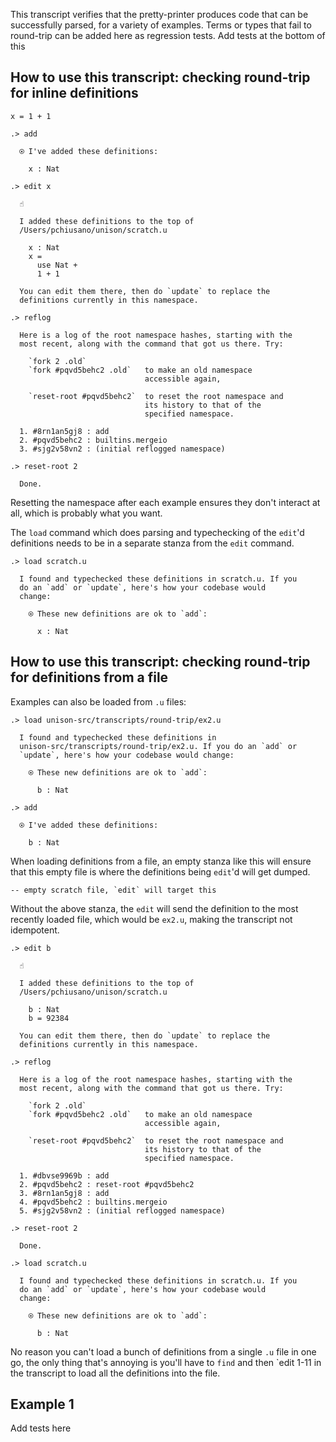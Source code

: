 This transcript verifies that the pretty-printer produces code that can be successfully parsed, for a variety of examples. Terms or types that fail to round-trip can be added here as regression tests. Add tests at the bottom of this

## How to use this transcript: checking round-trip for inline definitions

```unison
x = 1 + 1
```

```ucm
.> add

  ⍟ I've added these definitions:
  
    x : Nat

.> edit x

  ☝️
  
  I added these definitions to the top of
  /Users/pchiusano/unison/scratch.u
  
    x : Nat
    x =
      use Nat +
      1 + 1
  
  You can edit them there, then do `update` to replace the
  definitions currently in this namespace.

.> reflog

  Here is a log of the root namespace hashes, starting with the
  most recent, along with the command that got us there. Try:
  
    `fork 2 .old`             
    `fork #pqvd5behc2 .old`   to make an old namespace
                              accessible again,
                              
    `reset-root #pqvd5behc2`  to reset the root namespace and
                              its history to that of the
                              specified namespace.
  
  1. #8rn1an5gj8 : add
  2. #pqvd5behc2 : builtins.mergeio
  3. #sjg2v58vn2 : (initial reflogged namespace)

.> reset-root 2

  Done.

```
Resetting the namespace after each example ensures they don't interact at all, which is probably what you want.

The `load` command which does parsing and typechecking of the `edit`'d definitions needs to be in a separate stanza from the `edit` command.

```ucm
.> load scratch.u

  I found and typechecked these definitions in scratch.u. If you
  do an `add` or `update`, here's how your codebase would
  change:
  
    ⍟ These new definitions are ok to `add`:
    
      x : Nat

```
## How to use this transcript: checking round-trip for definitions from a file

Examples can also be loaded from `.u` files:

```ucm
.> load unison-src/transcripts/round-trip/ex2.u

  I found and typechecked these definitions in
  unison-src/transcripts/round-trip/ex2.u. If you do an `add` or
  `update`, here's how your codebase would change:
  
    ⍟ These new definitions are ok to `add`:
    
      b : Nat

.> add

  ⍟ I've added these definitions:
  
    b : Nat

```
When loading definitions from a file, an empty stanza like this will ensure that this empty file is where the definitions being `edit`'d will get dumped.

```unison
-- empty scratch file, `edit` will target this
```

Without the above stanza, the `edit` will send the definition to the most recently loaded file, which would be `ex2.u`, making the transcript not idempotent.

```ucm
.> edit b

  ☝️
  
  I added these definitions to the top of
  /Users/pchiusano/unison/scratch.u
  
    b : Nat
    b = 92384
  
  You can edit them there, then do `update` to replace the
  definitions currently in this namespace.

.> reflog

  Here is a log of the root namespace hashes, starting with the
  most recent, along with the command that got us there. Try:
  
    `fork 2 .old`             
    `fork #pqvd5behc2 .old`   to make an old namespace
                              accessible again,
                              
    `reset-root #pqvd5behc2`  to reset the root namespace and
                              its history to that of the
                              specified namespace.
  
  1. #dbvse9969b : add
  2. #pqvd5behc2 : reset-root #pqvd5behc2
  3. #8rn1an5gj8 : add
  4. #pqvd5behc2 : builtins.mergeio
  5. #sjg2v58vn2 : (initial reflogged namespace)

.> reset-root 2

  Done.

```
```ucm
.> load scratch.u

  I found and typechecked these definitions in scratch.u. If you
  do an `add` or `update`, here's how your codebase would
  change:
  
    ⍟ These new definitions are ok to `add`:
    
      b : Nat

```
No reason you can't load a bunch of definitions from a single `.u` file in one go, the only thing that's annoying is you'll have to `find` and then `edit 1-11 in the transcript to load all the definitions into the file.

## Example 1

Add tests here
